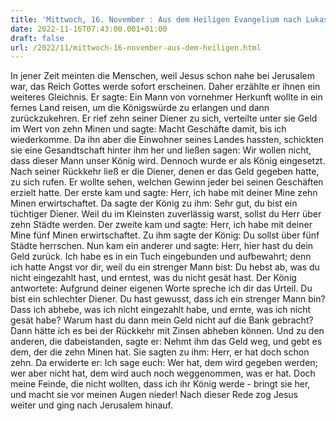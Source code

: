 ```yaml
---
title: 'Mittwoch, 16. November : Aus dem Heiligen Evangelium nach Lukas - Lk 19,11-28.'
date: 2022-11-16T07:43:00.001+01:00
draft: false
url: /2022/11/mittwoch-16-november-aus-dem-heiligen.html
---
```


In jener Zeit meinten die Menschen, weil Jesus schon nahe bei Jerusalem war, das Reich Gottes werde sofort erscheinen. Daher erzählte er ihnen ein weiteres Gleichnis. Er sagte: Ein Mann von vornehmer Herkunft wollte in ein fernes Land reisen, um die Königswürde zu erlangen und dann zurückzukehren. Er rief zehn seiner Diener zu sich, verteilte unter sie Geld im Wert von zehn Minen und sagte: Macht Geschäfte damit, bis ich wiederkomme. Da ihn aber die Einwohner seines Landes hassten, schickten sie eine Gesandtschaft hinter ihm her und ließen sagen: Wir wollen nicht, dass dieser Mann unser König wird. Dennoch wurde er als König eingesetzt. Nach seiner Rückkehr ließ er die Diener, denen er das Geld gegeben hatte, zu sich rufen. Er wollte sehen, welchen Gewinn jeder bei seinen Geschäften erzielt hatte. Der erste kam und sagte: Herr, ich habe mit deiner Mine zehn Minen erwirtschaftet. Da sagte der König zu ihm: Sehr gut, du bist ein tüchtiger Diener. Weil du im Kleinsten zuverlässig warst, sollst du Herr über zehn Städte werden. Der zweite kam und sagte: Herr, ich habe mit deiner Mine fünf Minen erwirtschaftet. Zu ihm sagte der König: Du sollst über fünf Städte herrschen. Nun kam ein anderer und sagte: Herr, hier hast du dein Geld zurück. Ich habe es in ein Tuch eingebunden und aufbewahrt; denn ich hatte Angst vor dir, weil du ein strenger Mann bist: Du hebst ab, was du nicht eingezahlt hast, und erntest, was du nicht gesät hast. Der König antwortete: Aufgrund deiner eigenen Worte spreche ich dir das Urteil. Du bist ein schlechter Diener. Du hast gewusst, dass ich ein strenger Mann bin? Dass ich abhebe, was ich nicht eingezahlt habe, und ernte, was ich nicht gesät habe? Warum hast du dann mein Geld nicht auf die Bank gebracht? Dann hätte ich es bei der Rückkehr mit Zinsen abheben können. Und zu den anderen, die dabeistanden, sagte er: Nehmt ihm das Geld weg, und gebt es dem, der die zehn Minen hat. Sie sagten zu ihm: Herr, er hat doch schon zehn. Da erwiderte er: Ich sage euch: Wer hat, dem wird gegeben werden; wer aber nicht hat, dem wird auch noch weggenommen, was er hat. Doch meine Feinde, die nicht wollten, dass ich ihr König werde - bringt sie her, und macht sie vor meinen Augen nieder! Nach dieser Rede zog Jesus weiter und ging nach Jerusalem hinauf.